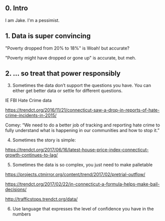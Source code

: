 ## 0. Intro

I am Jake. I'm a pessimist.

## 1. Data is super convincing

"Poverty dropped from 20% to 18%" is Woah! but accurate? 

"Poverty might have dropped or gone up" is accurate, but meh.

## 2. ... so treat that power responsibly



3. Sometimes the data don’t support the questions you have. You can either get better data or settle for different questions.

IE FBI Hate Crime data

https://trendct.org/2016/11/21/connecticut-saw-a-drop-in-reports-of-hate-crime-incidents-in-2015/

Comey: “We need to do a better job of tracking and reporting hate crime to fully understand what is happening in our communities and how to stop it.”

4. Sometimes the story is simple:

https://trendct.org/2017/06/16/latest-house-price-index-connecticut-growth-continues-to-lag/

5. Sometimes the data is so complex, you just need to make palletable

https://projects.ctmirror.org/content/trend/2017/02/pretrial-outflow/

https://trendct.org/2017/02/22/in-connecticut-a-formula-helps-make-bail-decisions/

http://trafficstops.trendct.org/data/

6. Use language that expresses the level of confidence you have in the numbers